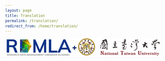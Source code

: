 ```yaml
---
layout: page
title: Translation
permalink: /translation/
redirect_from: /home/translation/
---
```


<p align="center"><img src="/images/display-images/RDMLA+NTU.png" alt="RDMLA and NTU Logos"></p> <br>
